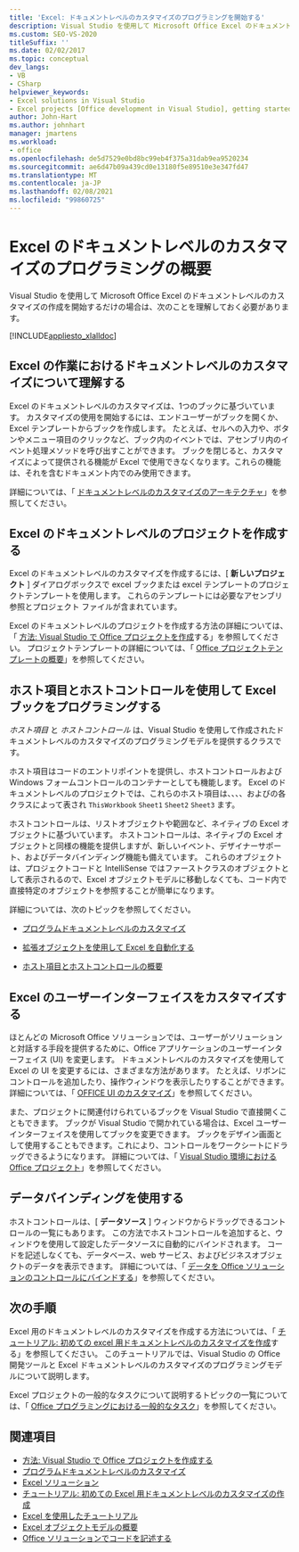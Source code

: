 ```yaml
---
title: 'Excel: ドキュメントレベルのカスタマイズのプログラミングを開始する'
description: Visual Studio を使用して Microsoft Office Excel のドキュメントレベルのカスタマイズの作成を開始するために知っておく必要があることについて説明します。
ms.custom: SEO-VS-2020
titleSuffix: ''
ms.date: 02/02/2017
ms.topic: conceptual
dev_langs:
- VB
- CSharp
helpviewer_keywords:
- Excel solutions in Visual Studio
- Excel projects [Office development in Visual Studio], getting started
author: John-Hart
ms.author: johnhart
manager: jmartens
ms.workload:
- office
ms.openlocfilehash: de5d7529e0bd8bc99eb4f375a31dab9ea9520234
ms.sourcegitcommit: ae6d47b09a439cd0e13180f5e89510e3e347fd47
ms.translationtype: MT
ms.contentlocale: ja-JP
ms.lasthandoff: 02/08/2021
ms.locfileid: "99860725"
---
```

# <a name="get-started-programming-document-level-customizations-for-excel"></a>Excel のドキュメントレベルのカスタマイズのプログラミングの概要
  Visual Studio を使用して Microsoft Office Excel のドキュメントレベルのカスタマイズの作成を開始するだけの場合は、次のことを理解しておく必要があります。

 [!INCLUDE[appliesto_xlalldoc](../vsto/includes/appliesto-xlalldoc-md.md)]

## <a name="understand-how-document-level-customizations-for-excel-work"></a>Excel の作業におけるドキュメントレベルのカスタマイズについて理解する
 Excel のドキュメントレベルのカスタマイズは、1つのブックに基づいています。 カスタマイズの使用を開始するには、エンドユーザーがブックを開くか、Excel テンプレートからブックを作成します。 たとえば、セルへの入力や、ボタンやメニュー項目のクリックなど、ブック内のイベントでは、アセンブリ内のイベント処理メソッドを呼び出すことができます。 ブックを閉じると、カスタマイズによって提供される機能が Excel で使用できなくなります。これらの機能は、それを含むドキュメント内でのみ使用できます。

 詳細については、「 [ドキュメントレベルのカスタマイズのアーキテクチャ](../vsto/architecture-of-document-level-customizations.md)」を参照してください。

## <a name="create-document-level-projects-for-excel"></a>Excel のドキュメントレベルのプロジェクトを作成する
 Excel のドキュメントレベルのカスタマイズを作成するには、[ **新しいプロジェクト** ] ダイアログボックスで excel ブックまたは excel テンプレートのプロジェクトテンプレートを使用します。 これらのテンプレートには必要なアセンブリ参照とプロジェクト ファイルが含まれています。

 Excel のドキュメントレベルのプロジェクトを作成する方法の詳細については、「 [方法: Visual Studio で Office プロジェクトを作成](../vsto/how-to-create-office-projects-in-visual-studio.md)する」を参照してください。 プロジェクトテンプレートの詳細については、「 [Office プロジェクトテンプレートの概要](../vsto/office-project-templates-overview.md)」を参照してください。

## <a name="program-excel-workbooks-by-using-host-items-and-host-controls"></a>ホスト項目とホストコントロールを使用して Excel ブックをプログラミングする
 *ホスト項目* と *ホストコントロール* は、Visual Studio を使用して作成されたドキュメントレベルのカスタマイズのプログラミングモデルを提供するクラスです。

 ホスト項目はコードのエントリポイントを提供し、ホストコントロールおよび Windows フォームコントロールのコンテナーとしても機能します。 Excel のドキュメントレベルのプロジェクトでは、これらのホスト項目は、、、、およびの各クラスによって表され `ThisWorkbook` `Sheet1` `Sheet2` `Sheet3` ます。

 ホストコントロールは、リストオブジェクトや範囲など、ネイティブの Excel オブジェクトに基づいています。 ホストコントロールは、ネイティブの Excel オブジェクトと同様の機能を提供しますが、新しいイベント、デザイナーサポート、およびデータバインディング機能も備えています。 これらのオブジェクトは、プロジェクトコードと IntelliSense ではファーストクラスのオブジェクトとして表示されるので、Excel オブジェクトモデルに移動しなくても、コード内で直接特定のオブジェクトを参照することが簡単になります。

 詳細については、次のトピックを参照してください。

- [プログラムドキュメントレベルのカスタマイズ](../vsto/programming-document-level-customizations.md)

- [拡張オブジェクトを使用して Excel を自動化する](../vsto/automating-excel-by-using-extended-objects.md)

- [ホスト項目とホストコントロールの概要](../vsto/host-items-and-host-controls-overview.md)

## <a name="customize-the-user-interface-of-excel"></a>Excel のユーザーインターフェイスをカスタマイズする
 ほとんどの Microsoft Office ソリューションでは、ユーザーがソリューションと対話する手段を提供するために、Office アプリケーションのユーザーインターフェイス (UI) を変更します。 ドキュメントレベルのカスタマイズを使用して Excel の UI を変更するには、さまざまな方法があります。 たとえば、リボンにコントロールを追加したり、操作ウィンドウを表示したりすることができます。 詳細については、「 [OFFICE UI のカスタマイズ](../vsto/office-ui-customization.md)」を参照してください。

 また、プロジェクトに関連付けられているブックを Visual Studio で直接開くこともできます。 ブックが Visual Studio で開かれている場合は、Excel ユーザーインターフェイスを使用してブックを変更できます。 ブックをデザイン画面として使用することもできます。これにより、コントロールをワークシートにドラッグできるようになります。 詳細については、「 [Visual Studio 環境における Office プロジェクト](../vsto/office-projects-in-the-visual-studio-environment.md)」を参照してください。

## <a name="use-data-binding"></a>データバインディングを使用する
 ホストコントロールは、[ **データソース** ] ウィンドウからドラッグできるコントロールの一覧にもあります。 この方法でホストコントロールを追加すると、ウィンドウを使用して設定したデータソースに自動的にバインドされます。 コードを記述しなくても、データベース、web サービス、およびビジネスオブジェクトのデータを表示できます。 詳細については、「 [データを Office ソリューションのコントロールにバインドする](../vsto/binding-data-to-controls-in-office-solutions.md)」を参照してください。

## <a name="next-steps"></a>次の手順
 Excel 用のドキュメントレベルのカスタマイズを作成する方法については、「 [チュートリアル: 初めての excel 用ドキュメントレベルのカスタマイズを作成](../vsto/walkthrough-creating-your-first-document-level-customization-for-excel.md)する」を参照してください。 このチュートリアルでは、Visual Studio の Office 開発ツールと Excel ドキュメントレベルのカスタマイズのプログラミングモデルについて説明します。

 Excel プロジェクトの一般的なタスクについて説明するトピックの一覧については、「 [Office プログラミングにおける一般的なタスク](../vsto/common-tasks-in-office-programming.md)」を参照してください。

## <a name="see-also"></a>関連項目
- [方法: Visual Studio で Office プロジェクトを作成する](../vsto/how-to-create-office-projects-in-visual-studio.md)
- [プログラムドキュメントレベルのカスタマイズ](../vsto/programming-document-level-customizations.md)
- [Excel ソリューション](../vsto/excel-solutions.md)
- [チュートリアル: 初めての Excel 用ドキュメントレベルのカスタマイズの作成](../vsto/walkthrough-creating-your-first-document-level-customization-for-excel.md)
- [Excel を使用したチュートリアル](../vsto/walkthroughs-using-excel.md)
- [Excel オブジェクトモデルの概要](../vsto/excel-object-model-overview.md)
- [Office ソリューションでコードを記述する](../vsto/writing-code-in-office-solutions.md)
